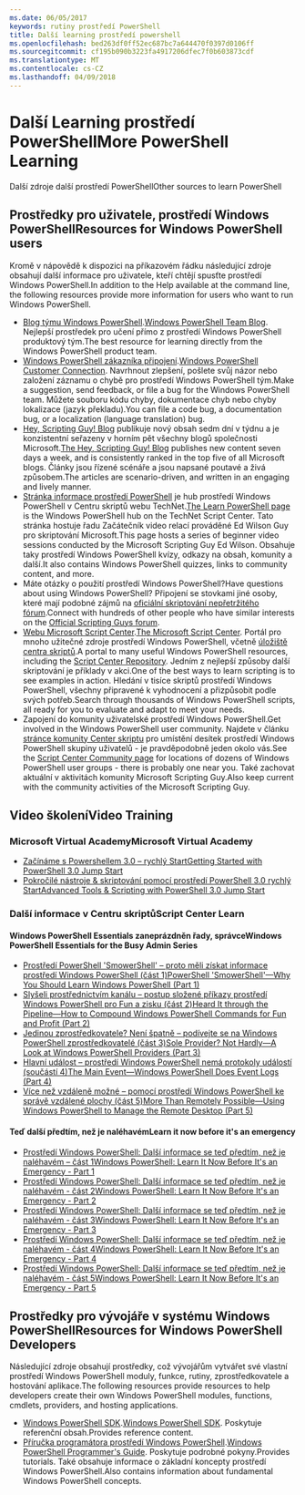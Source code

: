 ```yaml
---
ms.date: 06/05/2017
keywords: rutiny prostředí PowerShell
title: Další learning prostředí powershell
ms.openlocfilehash: bed263df0ff52ec687bc7a644470f0397d0106ff
ms.sourcegitcommit: cf195b090b3223fa4917206dfec7f0b603873cdf
ms.translationtype: MT
ms.contentlocale: cs-CZ
ms.lasthandoff: 04/09/2018
---
```

# <a name="more-powershell-learning"></a><span data-ttu-id="bd3f5-103">Další Learning prostředí PowerShell</span><span class="sxs-lookup"><span data-stu-id="bd3f5-103">More PowerShell Learning</span></span>

<span data-ttu-id="bd3f5-104">Další zdroje další prostředí PowerShell</span><span class="sxs-lookup"><span data-stu-id="bd3f5-104">Other sources to learn PowerShell</span></span>

## <a name="resources-for-windows-powershell-users"></a><span data-ttu-id="bd3f5-105">Prostředky pro uživatele, prostředí Windows PowerShell</span><span class="sxs-lookup"><span data-stu-id="bd3f5-105">Resources for Windows PowerShell users</span></span>

<span data-ttu-id="bd3f5-106">Kromě v nápovědě k dispozici na příkazovém řádku následující zdroje obsahují další informace pro uživatele, kteří chtějí spusťte prostředí Windows PowerShell.</span><span class="sxs-lookup"><span data-stu-id="bd3f5-106">In addition to the Help available at the command line, the following resources provide more information for users who want to run Windows PowerShell.</span></span>

- <span data-ttu-id="bd3f5-107">[Blog týmu Windows PowerShell](http://blogs.msdn.com/b/powershell/).</span><span class="sxs-lookup"><span data-stu-id="bd3f5-107">[Windows PowerShell Team Blog](http://blogs.msdn.com/b/powershell/).</span></span> <span data-ttu-id="bd3f5-108">Nejlepší prostředek pro učení přímo z prostředí Windows PowerShell produktový tým.</span><span class="sxs-lookup"><span data-stu-id="bd3f5-108">The best resource for learning directly from the Windows PowerShell product team.</span></span>
- <span data-ttu-id="bd3f5-109">[Windows PowerShell zákazníka připojení](http://Connect.Microsoft.com/PowerShell).</span><span class="sxs-lookup"><span data-stu-id="bd3f5-109">[Windows PowerShell Customer Connection](http://Connect.Microsoft.com/PowerShell).</span></span> <span data-ttu-id="bd3f5-110">Navrhnout zlepšení, pošlete svůj názor nebo založení záznamu o chybě pro prostředí Windows PowerShell tým.</span><span class="sxs-lookup"><span data-stu-id="bd3f5-110">Make a suggestion, send feedback, or file a bug for the Windows PowerShell team.</span></span> <span data-ttu-id="bd3f5-111">Můžete souboru kódu chyby, dokumentace chyb nebo chyby lokalizace (jazyk překladu).</span><span class="sxs-lookup"><span data-stu-id="bd3f5-111">You can file a code bug, a documentation bug, or a localization (language translation) bug.</span></span>
- <span data-ttu-id="bd3f5-112">[Hey, Scripting Guy! Blog](https://blogs.technet.microsoft.com/heyscriptingguy/) publikuje nový obsah sedm dní v týdnu a je konzistentní seřazeny v horním pět všechny blogů společnosti Microsoft.</span><span class="sxs-lookup"><span data-stu-id="bd3f5-112">[The Hey, Scripting Guy! Blog](https://blogs.technet.microsoft.com/heyscriptingguy/) publishes new content seven days a week, and is consistently ranked in the top five of all Microsoft blogs.</span></span> <span data-ttu-id="bd3f5-113">Články jsou řízené scénáře a jsou napsané poutavé a živá způsobem.</span><span class="sxs-lookup"><span data-stu-id="bd3f5-113">The articles are scenario-driven, and written in an engaging and lively manner.</span></span>
- <span data-ttu-id="bd3f5-114">[Stránka informace prostředí PowerShell](https://blogs.technet.microsoft.com/heyscriptingguy/2015/01/04/weekend-scripter-the-best-ways-to-learn-powershell/) je hub prostředí Windows PowerShell v Centru skriptů webu TechNet.</span><span class="sxs-lookup"><span data-stu-id="bd3f5-114">[The Learn PowerShell page](https://blogs.technet.microsoft.com/heyscriptingguy/2015/01/04/weekend-scripter-the-best-ways-to-learn-powershell/) is the Windows PowerShell hub on the TechNet Script Center.</span></span> <span data-ttu-id="bd3f5-115">Tato stránka hostuje řadu Začátečník video relací prováděné Ed Wilson Guy pro skriptování Microsoft.</span><span class="sxs-lookup"><span data-stu-id="bd3f5-115">This page hosts a series of beginner video sessions conducted by the Microsoft Scripting Guy Ed Wilson.</span></span> <span data-ttu-id="bd3f5-116">Obsahuje taky prostředí Windows PowerShell kvízy, odkazy na obsah, komunity a další.</span><span class="sxs-lookup"><span data-stu-id="bd3f5-116">It also contains Windows PowerShell quizzes, links to community content, and more.</span></span>
- <span data-ttu-id="bd3f5-117">Máte otázky o použití prostředí Windows PowerShell?</span><span class="sxs-lookup"><span data-stu-id="bd3f5-117">Have questions about using Windows PowerShell?</span></span> <span data-ttu-id="bd3f5-118">Připojení se stovkami jiné osoby, které mají podobné zájmů na [oficiální skriptování nepřetržitého fórum](http://social.technet.microsoft.com/forums/itcg/threads/).</span><span class="sxs-lookup"><span data-stu-id="bd3f5-118">Connect with hundreds of other people who have similar interests on the [Official Scripting Guys forum](http://social.technet.microsoft.com/forums/itcg/threads/).</span></span>
- <span data-ttu-id="bd3f5-119">[Webu Microsoft Script Center](https://technet.microsoft.com/scriptcenter).</span><span class="sxs-lookup"><span data-stu-id="bd3f5-119">[The Microsoft Script Center](https://technet.microsoft.com/scriptcenter).</span></span> <span data-ttu-id="bd3f5-120">Portál pro mnoho užitečné zdroje prostředí Windows PowerShell, včetně [úložiště centra skriptů](http://gallery.technet.microsoft.com/scriptcenter/).</span><span class="sxs-lookup"><span data-stu-id="bd3f5-120">A portal to many useful Windows PowerShell resources, including the [Script Center Repository](http://gallery.technet.microsoft.com/scriptcenter/).</span></span> <span data-ttu-id="bd3f5-121">Jedním z nejlepší způsoby další skriptování je příklady v akci.</span><span class="sxs-lookup"><span data-stu-id="bd3f5-121">One of the best ways to learn scripting is to see examples in action.</span></span> <span data-ttu-id="bd3f5-122">Hledání v tisíce skriptů prostředí Windows PowerShell, všechny připravené k vyhodnocení a přizpůsobit podle svých potřeb.</span><span class="sxs-lookup"><span data-stu-id="bd3f5-122">Search through thousands of Windows PowerShell scripts, all ready for you to evaluate and adapt to meet your needs.</span></span>
- <span data-ttu-id="bd3f5-123">Zapojení do komunity uživatelské prostředí Windows PowerShell.</span><span class="sxs-lookup"><span data-stu-id="bd3f5-123">Get involved in the Windows PowerShell user community.</span></span> <span data-ttu-id="bd3f5-124">Najdete v článku [stránce komunity Center skriptu](https://technet.microsoft.com/scriptcenter/hh182567.aspx) pro umístění desítek prostředí Windows PowerShell skupiny uživatelů - je pravděpodobně jeden okolo vás.</span><span class="sxs-lookup"><span data-stu-id="bd3f5-124">See the [Script Center Community page](https://technet.microsoft.com/scriptcenter/hh182567.aspx) for locations of dozens of Windows PowerShell user groups - there is probably one near you.</span></span> <span data-ttu-id="bd3f5-125">Také zachovat aktuální v aktivitách komunity Microsoft Scripting Guy.</span><span class="sxs-lookup"><span data-stu-id="bd3f5-125">Also keep current with the community activities of the Microsoft Scripting Guy.</span></span>

## <a name="video-training"></a><span data-ttu-id="bd3f5-126">Video školení</span><span class="sxs-lookup"><span data-stu-id="bd3f5-126">Video Training</span></span>

### <a name="microsoft-virtual-academy"></a><span data-ttu-id="bd3f5-127">Microsoft Virtual Academy</span><span class="sxs-lookup"><span data-stu-id="bd3f5-127">Microsoft Virtual Academy</span></span>
- [<span data-ttu-id="bd3f5-128">Začínáme s Powershellem 3.0 – rychlý Start</span><span class="sxs-lookup"><span data-stu-id="bd3f5-128">Getting Started with PowerShell 3.0 Jump Start</span></span>](https://mva.microsoft.com/en-US/training-courses/getting-started-with-powershell-30-jump-start-8276)
- [<span data-ttu-id="bd3f5-129">Pokročilé nástroje & skriptování pomocí prostředí PowerShell 3.0 rychlý Start</span><span class="sxs-lookup"><span data-stu-id="bd3f5-129">Advanced Tools & Scripting with PowerShell 3.0 Jump Start</span></span>](https://mva.microsoft.com/en-US/training-courses/advanced-tools-scripting-with-powershell-30-jump-start-8231)

### <a name="script-center-learn"></a><span data-ttu-id="bd3f5-130">Další informace v Centru skriptů</span><span class="sxs-lookup"><span data-stu-id="bd3f5-130">Script Center Learn</span></span>
#### <a name="windows-powershell-essentials-for-the-busy-admin-series"></a><span data-ttu-id="bd3f5-131">Windows PowerShell Essentials zaneprázdněn řady, správce</span><span class="sxs-lookup"><span data-stu-id="bd3f5-131">Windows PowerShell Essentials for the Busy Admin Series</span></span>
- [<span data-ttu-id="bd3f5-132">Prostředí PowerShell 'SmowerShell' – proto měli získat informace prostředí Windows PowerShell &#40;část 1&#41;</span><span class="sxs-lookup"><span data-stu-id="bd3f5-132">PowerShell 'SmowerShell'—Why You Should Learn Windows PowerShell &#40;Part 1&#41;</span></span>](http://dlbmodigital.microsoft.com/webcasts/wmv/23976_Dnl_L.wmv)
- [<span data-ttu-id="bd3f5-133">Slyšeli prostřednictvím kanálu – postup složené příkazy prostředí Windows PowerShell pro Fun a zisku &#40;část 2&#41;</span><span class="sxs-lookup"><span data-stu-id="bd3f5-133">Heard It through the Pipeline—How to Compound Windows PowerShell Commands for Fun and Profit &#40;Part 2&#41;</span></span>](http://dlbmodigital.microsoft.com/webcasts/wmv/23977_Dnl_L.wmv)
- [<span data-ttu-id="bd3f5-134">Jedinou zprostředkovatele? Není špatně – podívejte se na Windows PowerShell zprostředkovatelé &#40;část 3&#41;</span><span class="sxs-lookup"><span data-stu-id="bd3f5-134">Sole Provider? Not Hardly—A Look at Windows PowerShell Providers &#40;Part 3&#41;</span></span>](http://dlbmodigital.microsoft.com/webcasts/wmv/23978_Dnl_L.wmv)
- [<span data-ttu-id="bd3f5-135">Hlavní událost – prostředí Windows PowerShell nemá protokoly událostí &#40;součástí 4&#41;</span><span class="sxs-lookup"><span data-stu-id="bd3f5-135">The Main Event—Windows PowerShell Does Event Logs &#40;Part 4&#41;</span></span>](http://dlbmodigital.microsoft.com/webcasts/wmv/23979_Dnl_L.wmv)
- [<span data-ttu-id="bd3f5-136">Více než vzdáleně možné – pomocí prostředí Windows PowerShell ke správě vzdálené plochy &#40;část 5&#41;</span><span class="sxs-lookup"><span data-stu-id="bd3f5-136">More Than Remotely Possible—Using Windows PowerShell to Manage the Remote Desktop &#40;Part 5&#41;</span></span>](http://dlbmodigital.microsoft.com/webcasts/wmv/23980_Dnl_L.wmv)

#### <a name="learn-it-now-before-its-an-emergency"></a><span data-ttu-id="bd3f5-137">Teď další předtím, než je naléhavém</span><span class="sxs-lookup"><span data-stu-id="bd3f5-137">Learn it now before it's an emergency</span></span>
- [<span data-ttu-id="bd3f5-138">Prostředí Windows PowerShell: Další informace se teď předtím, než je naléhavém – část 1</span><span class="sxs-lookup"><span data-stu-id="bd3f5-138">Windows PowerShell: Learn It Now Before It's an Emergency - Part 1</span></span>](http://dlbmodigital.microsoft.com/webcasts/wmv/1032481530_Dnl_L.wmv)
- [<span data-ttu-id="bd3f5-139">Prostředí Windows PowerShell: Další informace se teď předtím, než je naléhavém - část 2</span><span class="sxs-lookup"><span data-stu-id="bd3f5-139">Windows PowerShell: Learn It Now Before It's an Emergency - Part 2</span></span>](http://dlbmodigital.microsoft.com/webcasts/wmv/1032481542_Dnl_L.wmv)
- [<span data-ttu-id="bd3f5-140">Prostředí Windows PowerShell: Další informace se teď předtím, než je naléhavém - část 3</span><span class="sxs-lookup"><span data-stu-id="bd3f5-140">Windows PowerShell: Learn It Now Before It's an Emergency - Part 3</span></span>](http://dlbmodigital.microsoft.com/webcasts/wmv/1032481548_Dnl_L.wmv)
- [<span data-ttu-id="bd3f5-141">Prostředí Windows PowerShell: Další informace se teď předtím, než je naléhavém - část 4</span><span class="sxs-lookup"><span data-stu-id="bd3f5-141">Windows PowerShell: Learn It Now Before It's an Emergency - Part 4</span></span>](http://dlbmodigital.microsoft.com/webcasts/wmv/1032481552_Dnl_L.wmv)
- [<span data-ttu-id="bd3f5-142">Prostředí Windows PowerShell: Další informace se teď předtím, než je naléhavém - část 5</span><span class="sxs-lookup"><span data-stu-id="bd3f5-142">Windows PowerShell: Learn It Now Before It's an Emergency - Part 5</span></span>](http://dlbmodigital.microsoft.com/webcasts/wmv/1032481554_Dnl_L.wmv)

## <a name="resources-for-windows-powershell-developers"></a><span data-ttu-id="bd3f5-143">Prostředky pro vývojáře v systému Windows PowerShell</span><span class="sxs-lookup"><span data-stu-id="bd3f5-143">Resources for Windows PowerShell Developers</span></span>

<span data-ttu-id="bd3f5-144">Následující zdroje obsahují prostředky, což vývojářům vytvářet své vlastní prostředí Windows PowerShell moduly, funkce, rutiny, zprostředkovatele a hostování aplikace.</span><span class="sxs-lookup"><span data-stu-id="bd3f5-144">The following resources provide resources to help developers create their own Windows PowerShell modules, functions, cmdlets, providers, and hosting applications.</span></span>

- <span data-ttu-id="bd3f5-145">[Windows PowerShell SDK](http://go.microsoft.com/fwlink/p/?LinkID=89595).</span><span class="sxs-lookup"><span data-stu-id="bd3f5-145">[Windows PowerShell SDK](http://go.microsoft.com/fwlink/p/?LinkID=89595).</span></span> <span data-ttu-id="bd3f5-146">Poskytuje referenční obsah.</span><span class="sxs-lookup"><span data-stu-id="bd3f5-146">Provides reference content.</span></span>
- <span data-ttu-id="bd3f5-147">[Příručka programátora prostředí Windows PowerShell](http://go.microsoft.com/fwlink/p/?LinkID=89596).</span><span class="sxs-lookup"><span data-stu-id="bd3f5-147">[Windows PowerShell Programmer's Guide](http://go.microsoft.com/fwlink/p/?LinkID=89596).</span></span> <span data-ttu-id="bd3f5-148">Poskytuje podrobné pokyny.</span><span class="sxs-lookup"><span data-stu-id="bd3f5-148">Provides tutorials.</span></span> <span data-ttu-id="bd3f5-149">Také obsahuje informace o základní koncepty prostředí Windows PowerShell.</span><span class="sxs-lookup"><span data-stu-id="bd3f5-149">Also contains information about fundamental Windows PowerShell concepts.</span></span>